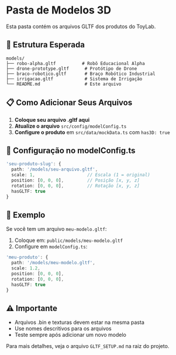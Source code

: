 # Pasta de Modelos 3D

Esta pasta contém os arquivos GLTF dos produtos do ToyLab.

## 📁 Estrutura Esperada

```
models/
├── robo-alpha.gltf          # Robô Educacional Alpha
├── drone-prototype.gltf      # Protótipo de Drone  
├── braco-robotico.gltf       # Braço Robótico Industrial
├── irrigacao.gltf            # Sistema de Irrigação
└── README.md                 # Este arquivo
```

## 📋 Como Adicionar Seus Arquivos

1. **Coloque seu arquivo .gltf aqui**
2. **Atualize o arquivo** `src/config/modelConfig.ts`
3. **Configure o produto** em `src/data/mockData.ts` com `has3D: true`

## 🔧 Configuração no modelConfig.ts

```typescript
'seu-produto-slug': {
  path: '/models/seu-arquivo.gltf',
  scale: 1,                    // Escala (1 = original)
  position: [0, 0, 0],         // Posição [x, y, z]
  rotation: [0, 0, 0],         // Rotação [x, y, z]
  hasGLTF: true
}
```

## 📝 Exemplo

Se você tem um arquivo `meu-modelo.gltf`:

1. Coloque em: `public/models/meu-modelo.gltf`
2. Configure em `modelConfig.ts`:
```typescript
'meu-produto': {
  path: '/models/meu-modelo.gltf',
  scale: 1.2,
  position: [0, 0, 0],
  rotation: [0, 0, 0],
  hasGLTF: true
}
```

## ⚠️ Importante

- Arquivos .bin e texturas devem estar na mesma pasta
- Use nomes descritivos para os arquivos
- Teste sempre após adicionar um novo modelo

Para mais detalhes, veja o arquivo `GLTF_SETUP.md` na raiz do projeto.
